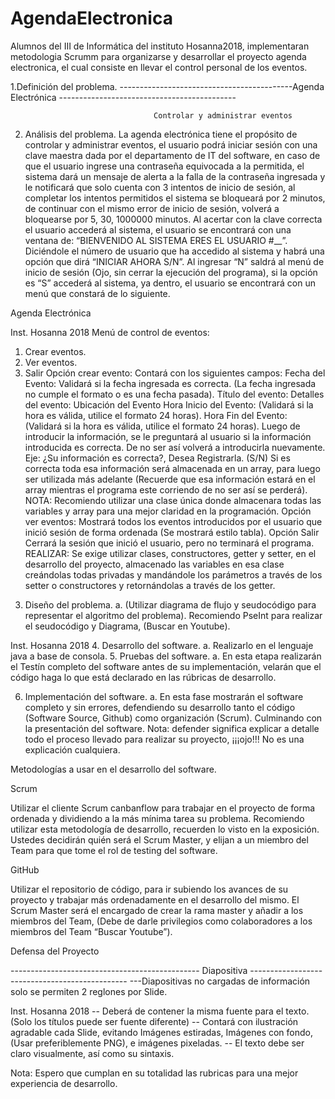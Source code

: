 # AgendaElectronica
Alumnos del III de Informática del instituto Hosanna2018, implementaran metodologia Scrumm para organizarse y desarrollar el proyecto agenda electronica, el cual consiste en llevar el control personal de los eventos. 

1.Definición del problema.
-------------------------------------------Agenda Electrónica --------------------------------------------

                                    Controlar y administrar eventos
2. Análisis del problema.
La agenda electrónica tiene el propósito de controlar y administrar eventos, el usuario podrá
iniciar sesión con una clave maestra dada por el departamento de IT del software, en caso de que
el usuario ingrese una contraseña equivocada a la permitida, el sistema dará un mensaje de alerta
a la falla de la contraseña ingresada y le notificará que solo cuenta con 3 intentos de inicio de
sesión, al completar los intentos permitidos el sistema se bloqueará por 2 minutos, de continuar
con el mismo error de inicio de sesión, volverá a bloquearse por 5, 30, 1000000 minutos.
Al acertar con la clave correcta el usuario accederá al sistema, el usuario se encontrará con una
ventana de: “BIENVENIDO AL SISTEMA ERES EL USUARIO #__”.
Diciéndole el número de usuario que ha accedido al sistema y habrá una opción que dirá “INICIAR
AHORA S/N”.
Al ingresar “N” saldrá al menú de inicio de sesión (Ojo, sin cerrar la ejecución del programa), si la
opción es “S” accederá al sistema, ya dentro, el usuario se encontrará con un menú que constará
de lo siguiente.

Agenda Electrónica

Inst. Hosanna 2018
Menú de control de eventos:
1) Crear eventos.
2) Ver eventos.
3) Salir
Opción crear evento:
Contará con los siguientes campos:
Fecha del Evento: Validará si la fecha ingresada es correcta. (La fecha ingresada no cumple el
formato o es una fecha pasada).
Título del evento:
Detalles del evento:
Ubicación del Evento
Hora Inicio del Evento: (Validará si la hora es válida, utilice el formato 24 horas).
Hora Fin del Evento: (Validará si la hora es válida, utilice el formato 24 horas).
Luego de introducir la información, se le preguntará al usuario si la información introducida es
correcta. De no ser así volverá a introducirla nuevamente.
Eje: ¿Su información es correcta?, Desea Registrarla. (S/N)
Si es correcta toda esa información será almacenada en un array, para luego ser utilizada más
adelante (Recuerde que esa información estará en el array mientras el programa este corriendo de
no ser así se perderá).
NOTA: Recomiendo utilizar una clase única donde almacenara todas las variables y array para una
mejor claridad en la programación.
Opción ver eventos:
Mostrará todos los eventos introducidos por el usuario que inició sesión de forma ordenada (Se
mostrará estilo tabla).
Opción Salir
Cerrará la sesión que inició el usuario, pero no terminará el programa.
REALIZAR: Se exige utilizar clases, constructores, getter y setter, en el desarrollo del
proyecto, almacenado las variables en esa clase creándolas todas privadas y mandándole
los parámetros a través de los setter o constructores y retornándolas a través de los
getter.

3. Diseño del problema.
a. (Utilizar diagrama de flujo y seudocódigo para representar el algoritmo del
problema). Recomiendo PseInt para realizar el seudocódigo y Diagrama,
(Buscar en Youtube).

Inst. Hosanna 2018
4. Desarrollo del software.
a. Realizarlo en el lenguaje java a base de consola.
5. Pruebas del software.
a. En esta etapa realizarán el Testín completo del software antes de su
implementación, velarán que el código haga lo que está declarado en las rúbricas
de desarrollo.

6. Implementación del software.
a. En esta fase mostrarán el software completo y sin errores, defendiendo su
desarrollo tanto el código (Software Source, Github) como organización (Scrum).
Culminando con la presentación del software.
Nota: defender significa explicar a detalle todo el proceso llevado para realizar su
proyecto, ¡¡¡ojo!!! No es una explicación cualquiera.

Metodologías a usar en el desarrollo del software.

Scrum

Utilizar el cliente Scrum canbanflow para trabajar en el proyecto de forma ordenada y
dividiendo a la más mínima tarea su problema. Recomiendo utilizar esta metodología de
desarrollo, recuerden lo visto en la exposición. Ustedes decidirán quién será el Scrum
Master, y elijan a un miembro del Team para que tome el rol de testing del software.

GitHub

Utilizar el repositorio de código, para ir subiendo los avances de su proyecto y trabajar más
ordenadamente en el desarrollo del mismo.
El Scrum Master será el encargado de crear la rama master y añadir a los miembros del
Team, (Debe de darle privilegios como colaboradores a los miembros del Team “Buscar
Youtube”).

Defensa del Proyecto

----------------------------------------------- Diapositiva -----------------------------------------------
---Diapositivas no cargadas de información solo se permiten 2 reglones por Slide.

Inst. Hosanna 2018
-- Deberá de contener la misma fuente para el texto. (Solo los títulos puede ser fuente diferente)
-- Contará con ilustración agradable cada Slide, evitando Imágenes estiradas, Imágenes con fondo,
(Usar preferiblemente PNG), e imágenes pixeladas.
-- El texto debe ser claro visualmente, así como su sintaxis.

Nota: Espero que cumplan en su totalidad las rubricas para una mejor experiencia de desarrollo.
